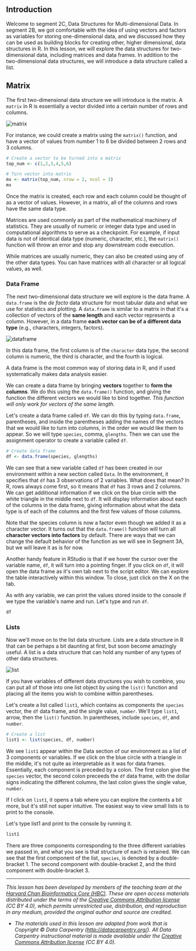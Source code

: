 ## Introduction

Welcome to segment 2C, Data Structures for Multi-dimensional Data. In segment 2B, we got comfortable with the idea of using vectors and factors as variables for storing one-dimensional data, and we discussed how they can be used as building blocks for creating other, higher dimensional, data structures in R. In this lesson, we will explore the data structures for two-dimensional data, including matrices and data frames. In addition to the two-dimensional data structures, we will introduce a data structure called a list.

## Matrix

The first two-dimensional data structure we will introduce is the matrix. A `matrix` in R is essentially a vector divided into a certain number of rows and columns. 

![matrix](../img/matrix.png)

For instance, we could create a matrix using the `matrix()` function, and have a vector of values from number 1 to 6 be divided between 2 rows and 3 columns.

```r
# Create a vector to be turned into a matrix
top_num <- c(1,2,3,4,5,6)

# Turn vector into matrix
mx <- matrix(top_num, nrow = 2, ncol = 3)
mx
```

Once the matrix is created, each row and each column could be thought of as a vector of values. However, in a matrix, all of the columns and rows have the same data type. 

Matrices are used commonly as part of the mathematical machinery of statistics. They are usually of numeric or integer data type and used in computational algorithms to serve as a checkpoint. For example, if input data is not of identical data type (numeric, character, etc.), the `matrix()` function will throw an error and stop any downstream code execution.

While matrices are usually numeric, they can also be created using any of the other data types. You can have matrices with all character or all logical values, as well.

### Data Frame

The next two-dimensional data structure we will explore is the data frame. A `data.frame` is the _de facto_ data structure for most tabular data and what we use for statistics and plotting. A `data.frame` is similar to a matrix in that it's a collection of vectors of the **same length** and each vector represents a column. However, in a data frame **each vector can be of a different data type** (e.g., characters, integers, factors). 

![dataframe](../img/dataframe.png)

In this data frame, the first column is of the `character` data type, the second column is numeric, the third is character, and the fourth is logical.

A data frame is the most common way of storing data in R, and if used systematically makes data analysis easier. 

We can create a data frame by bringing **vectors** together to **form the columns**. We do this using the `data.frame()` function, and giving the function the different vectors we would like to bind together. *This function will only work for vectors of the same length.*

Let's create a data frame called `df`. We can do this by typing `data.frame`, parentheses, and inside the parentheses adding the names of the vectors that we would like to turn into columns, in the order we would like them to appear. So we will type `species`, comma, `glengths`. Then we can use the assignment operator to create a variable called `df`. 

```r
# Create data frame
df <- data.frame(species, glengths)
```

We can see that a new variable called `df` has been created in our environment within a new section called `Data`. In the environment, it specifies that `df` has 3 observations of 2 variables. What does that mean? In R, rows always come first, so it means that `df` has 3 rows and 2 columns. We can get additional information if we click on the blue circle with the white triangle in the middle next to `df`. It will display information about each of the columns in the data frame, giving information about what the data type is of each of the columns and the first few values of those columns.

Note that the species column is now a factor even though we added it as a character vector. It turns out that the `data.frame()` function will turn all **character vectors into factors** by default. There are ways that we can change the default behavior of the function as we will see in Segment 3A, but we will leave it as is for now. 

Another handy feature in RStudio is that if we hover the cursor over the variable name, `df`, it will turn into a pointing finger. If you click on `df`, it will open the data frame as it's own tab next to the script editor. We can explore the table interactively within this window. To close, just click on the X on the tab.

As with any variable, we can print the values stored inside to the console if we type the variable's name and run. Let's type and run `df`.

```r
df
```

### Lists

Now we'll move on to the list data structure. Lists are a data structure in R that can be perhaps a bit daunting at first, but soon become amazingly useful. A list is a data structure that can hold any number of any types of other data structures.

![list](../img/list.png)


If you have variables of different data structures you wish to combine, you can put all of those into one list object by using the `list()` function and placing all the items you wish to combine within parentheses. 

Let's create a list called `list1`, which contains as components the `species` vector, the `df` data frame, and the single value, `number`. We'll type `list1`, arrow, then the `list()` function. In parentheses, include `species`, `df`, and `number`.

```r
# Create a list
list1 <- list(species, df, number)
```

We see `list1` appear within the Data section of our environment as a list of 3 components or variables. If we click on the blue circle with a triangle in the middle, it's not quite as interpretable as it was for data frames. Essentially, each component is preceded by a colon. The first colon give the `species` vector, the second colon preceeds the `df` data frame, with the dollar signs indicating the different columns, the last colon gives the single value, `number`.

If I click on `list1`, it opens a tab where you can explore the contents a bit more, but it's still not super intuitive. The easiest way to view small lists is to print to the console. 

Let's type list1 and print to the console by running it.

```r
list1
```

There are three components corresponding to the three different variables we passed in, and what you see is that structure of each is retained. We can see that the first component of the list, `species`, is denoted by a double-bracket 1. The second component with double-bracket 2, and the third component with double-bracket 3. 

---

*This lesson has been developed by members of the teaching team at the [Harvard Chan Bioinformatics Core (HBC)](http://bioinformatics.sph.harvard.edu/). These are open access materials distributed under the terms of the [Creative Commons Attribution license](https://creativecommons.org/licenses/by/4.0/) (CC BY 4.0), which permits unrestricted use, distribution, and reproduction in any medium, provided the original author and source are credited.*

* *The materials used in this lesson are adapted from work that is Copyright © Data Carpentry (http://datacarpentry.org/). 
All Data Carpentry instructional material is made available under the [Creative Commons Attribution license](https://creativecommons.org/licenses/by/4.0/) (CC BY 4.0).*


